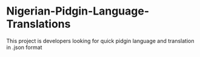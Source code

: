 # Nigerian-Pidgin-Language-Translations
This project is developers looking for quick pidgin language and translation in .json format
